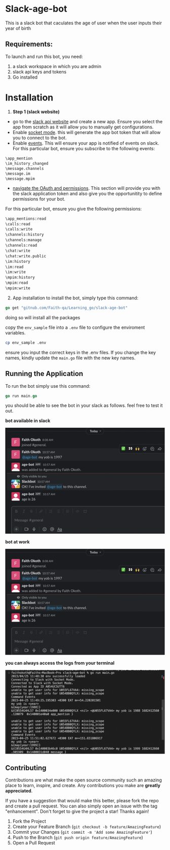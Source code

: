 # Slack-age-bot
This is a slack bot that caculates the age of user when the user inputs their year of birth

## Requirements:
To launch and run this bot, you need:
1. a slack workspace in which you are admin
2. slack api keys and tokens
3. Go installed

# Installation
1. **Step 1 (slack website)**
*  go to the [slack api website](https://api.slack.com/apps/) and create a new app. Ensure you select the app from scratch as it will allow you to manually get configurations.
*  Enable [socket mode](https://app.slack.com/app-settings/T054RSZRBS6/A054UC5UTT6/socket-mode). this will generate the app bot token that will allow you to connect to the bot. 
* Enable [events](https://api.slack.com/apps/A054UC5UTT6/event-subscriptions). This will ensure your app is notified of events on slack. For this particular bot, ensure you subscribe to the following events:
```
\app_mention
\im_history_changed
\message.channels
\message.im
\message.mpim
```
* [navigate the OAuth and permissions](https://api.slack.com/apps/A054UC5UTT6/oauth?). This section will provide you with the slack application token and also give you the opportunitity to define permissions for your bot.

For this particular bot, ensure you give the following permissions: 
```bash 
\app_mentions:read
\calls:read
\calls:write
\channels:history
\channels:manage
\channels:read
\chat:write
\chat:write.public
\im:history
\im:read
\im:write
\mpim:history
\mpim:read
\mpim:write

```

2. App installation
to install the bot, simply type this command:
```go
go get "gitnub.com/Faith-qa/Learning_go/slack-age-bot"
```
doing so will install all the packages

copy the `env_sample` file into a `.env` file to configure the enviroment variables.

```bash
cp env_sample .env
```
ensure you input the correct keys in the .env files. If you change the key names, kindly update the `main.go` file with the new key names.

## Running the Application
To run the bot simply use this command:
```go
go run main.go
```

you should be able to see the bot in your slack as follows. feel free to test it out.

**bot available in slack**

![bot available in slack](./screenshots/botatwork.png)


**bot at work**

![bot at work](./screenshots/botatwork.png)


**you can always access the logs from your terminal**


![you can always access the logs from your terminal](./screenshots/logs.png)

<!-- CONTRIBUTING -->
## Contributing

Contributions are what make the open source community such an amazing place to learn, inspire, and create. Any contributions you make are **greatly appreciated**.

If you have a suggestion that would make this better, please fork the repo and create a pull request. You can also simply open an issue with the tag "enhancement".
Don't forget to give the project a star! Thanks again!

1. Fork the Project
2. Create your Feature Branch (`git checkout -b feature/AmazingFeature`)
3. Commit your Changes (`git commit -m 'Add some AmazingFeature'`)
4. Push to the Branch (`git push origin feature/AmazingFeature`)
5. Open a Pull Request



